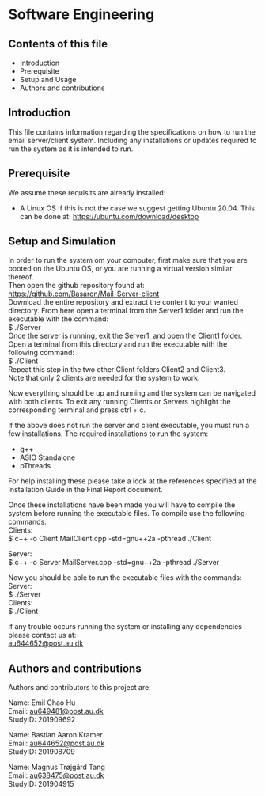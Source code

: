 Software Engineering 
====================

Contents of this file
---------------------
- Introduction
- Prerequisite
- Setup and Usage
- Authors and contributions

Introduction
-------------
This file contains information regarding the specifications on how to run the email server/client system. Including any installations or updates required to run the system
as it is intended to run.

Prerequisite
-------------
We assume these requisits are already installed:
- A Linux OS
If this is not the case we suggest getting Ubuntu 20.04. This can be done at:
https://ubuntu.com/download/desktop

Setup and Simulation
---------------------
In order to run the system om your computer, first make sure that you are booted on the Ubuntu OS, or you are running a virtual version similar thereof.  
Then open the github repository found at:  
https://github.com/Basaron/Mail-Server-client  
Download the entire repository and extract the content to your wanted directory. From here open a terminal from the Server1 folder and run the executable with the command:  
$ ./Server  
Once the server is running, exit the Server1, and open the Client1 folder. Open a terminal from this directory and run the executable with the following command:  
$ ./Client  
Repeat this step in the two other Client folders Client2 and Client3.  
Note that only 2 clients are needed for the system to work.  

Now everything should be up and running and the system can be navigated with both clients. To exit any running Clients or Servers highlight the corresponding terminal and press ctrl + c.  

If the above does not run the server and client executable, you must run a few installations. The required installations to run the system:  

 - g++  
 - ASIO Standalone  
 - pThreads  
 
 For help installing these please take a look at the references specified at the Installation Guide in the Final Report document.  

Once these installations have been made you will have to compile the system before running the executable files. To compile use the following commands:  
Clients:  
$ c++ -o Client MailClient.cpp -std=gnu++2a -pthread ./Client  

Server:  
$ c++ -o Server MailServer.cpp -std=gnu++2a -pthread ./Server  

Now you should be able to run the executable files with the commands:  
Server:  
$ ./Server  
Clients:  
$ ./Client

If any trouble occurs running the system or installing any dependencies please contact us at:  
au644652@post.au.dk  

Authors and contributions
--------------------------
Authors and contributors to this project are:

Name: Emil Chao Hu  
Email: au649481@post.au.dk  
StudyID: 201909692  

Name: Bastian Aaron Kramer  
Email: au644652@post.au.dk  
StudyID: 201908709  

Name: Magnus Trøjgård Tang  
Email: au638475@post.au.dk  
StudyID: 201904915 
